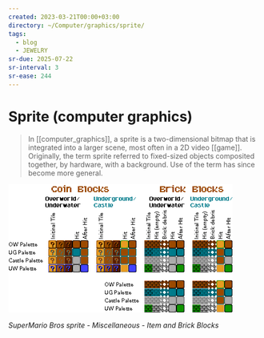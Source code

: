 ```yaml
---
created: 2023-03-21T00:00+03:00
directory: ~/Computer/graphics/sprite/
tags:
  - blog
  - JEWELRY
sr-due: 2025-07-22
sr-interval: 3
sr-ease: 244
---
```


# Sprite (computer graphics)

> In [[computer_graphics]], a sprite is a two-dimensional bitmap that is integrated into a larger scene, most often in a 2D video [[game]]. Originally, the term sprite referred to fixed-sized objects composited together, by hardware, with a background. Use of the term has since become more general.

![](img/SuperMario_Bros_sprite-Miscellaneous-Item_and_Brick_Blocks.png)

_SuperMario Bros sprite - Miscellaneous - Item and Brick Blocks_
